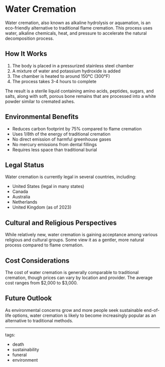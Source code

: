 # Water Cremation

Water cremation, also known as alkaline hydrolysis or aquamation, is an eco-friendly alternative to traditional flame cremation. This process uses water, alkaline chemicals, heat, and pressure to accelerate the natural decomposition process.

## How It Works

1. The body is placed in a pressurized stainless steel chamber
2. A mixture of water and potassium hydroxide is added
3. The chamber is heated to around 150°C (300°F)
4. The process takes 3-4 hours to complete

The result is a sterile liquid containing amino acids, peptides, sugars, and salts, along with soft, porous bone remains that are processed into a white powder similar to cremated ashes.

## Environmental Benefits

- Reduces carbon footprint by 75% compared to flame cremation
- Uses 1/8th of the energy of traditional cremation
- No direct emission of harmful greenhouse gases
- No mercury emissions from dental fillings
- Requires less space than traditional burial

## Legal Status

Water cremation is currently legal in several countries, including:
- United States (legal in many states)
- Canada
- Australia
- Netherlands
- United Kingdom (as of 2023)

## Cultural and Religious Perspectives

While relatively new, water cremation is gaining acceptance among various religious and cultural groups. Some view it as a gentler, more natural process compared to flame cremation.

## Cost Considerations

The cost of water cremation is generally comparable to traditional cremation, though prices can vary by location and provider. The average cost ranges from $2,000 to $3,000.

## Future Outlook

As environmental concerns grow and more people seek sustainable end-of-life options, water cremation is likely to become increasingly popular as an alternative to traditional methods.

---
tags:
- death
- sustainability
- funeral
- environment
